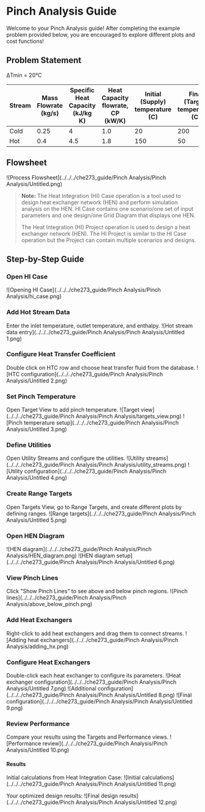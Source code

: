 # Pinch Analysis Guide

Welcome to your Pinch Analysis guide! After completing the example problem provided below, you are encouraged to explore different plots and cost functions!

## Problem Statement

ΔTmin = 20°C

| Stream | Mass Flowrate (kg/s) | Specific Heat Capacity (kJ/kg K) | Heat Capacity flowrate, CP (kW/K) | Initial (Supply) temperature (C) | Final (Target) temperature (C) | Heat Load (kW) |
|--------|---------------------|----------------------------------|----------------------------------|----------------------------------|--------------------------------|----------------|
| Cold   | 0.25                | 4                                | 1.0                              | 20                               | 200                            | +180           |
| Hot    | 0.4                 | 4.5                              | 1.8                              | 150                              | 50                             | -180           |

## Flowsheet
![Process Flowsheet](../../../che273_guide/Pinch Analysis/Pinch Analysis/Untitled.png)

> **Note:** The Heat Integration (HI) Case operation is a tool used to design heat exchanger network (HEN) and perform simulation analysis on the HEN. HI Case contains one scenario/one set of input parameters and one design/one Grid Diagram that displays one HEN.
>
> The Heat Integration (HI) Project operation is used to design a heat exchanger network (HEN). The HI Project is similar to the HI Case operation but the Project can contain multiple scenarios and designs.

## Step-by-Step Guide

### Open HI Case
![Opening HI Case](../../../che273_guide/Pinch Analysis/Pinch Analysis/hi_case.png)

### Add Hot Stream Data
Enter the inlet temperature, outlet temperature, and enthalpy.
![Hot stream data entry](../../../che273_guide/Pinch Analysis/Pinch Analysis/Untitled 1.png)

### Configure Heat Transfer Coefficient
Double click on HTC row and choose heat transfer fluid from the database.
![HTC configuration](../../../che273_guide/Pinch Analysis/Pinch Analysis/Untitled 2.png)

### Set Pinch Temperature
Open Target View to add pinch temperature.
![Target view](../../../che273_guide/Pinch Analysis/Pinch Analysis/targets_view.png)
![Pinch temperature setup](../../../che273_guide/Pinch Analysis/Pinch Analysis/Untitled 3.png)

### Define Utilities
Open Utility Streams and configure the utilities.
![Utility streams](../../../che273_guide/Pinch Analysis/Pinch Analysis/utility_streams.png)
![Utility configuration](../../../che273_guide/Pinch Analysis/Pinch Analysis/Untitled 4.png)

### Create Range Targets
Open Targets View, go to Range Targets, and create different plots by defining ranges.
![Range targets](../../../che273_guide/Pinch Analysis/Pinch Analysis/Untitled 5.png)

### Open HEN Diagram
![HEN diagram](../../../che273_guide/Pinch Analysis/Pinch Analysis/HEN_diagram.png)
![HEN diagram setup](../../../che273_guide/Pinch Analysis/Pinch Analysis/Untitled 6.png)

### View Pinch Lines
Click "Show Pinch Lines" to see above and below pinch regions.
![Pinch lines](../../../che273_guide/Pinch Analysis/Pinch Analysis/above_below_pinch.png)

### Add Heat Exchangers
Right-click to add heat exchangers and drag them to connect streams.
![Adding heat exchangers](../../../che273_guide/Pinch Analysis/Pinch Analysis/adding_hx.png)

### Configure Heat Exchangers
Double-click each heat exchanger to configure its parameters.
![Heat exchanger configuration](../../../che273_guide/Pinch Analysis/Pinch Analysis/Untitled 7.png)
![Additional configuration](../../../che273_guide/Pinch Analysis/Pinch Analysis/Untitled 8.png)
![Final configuration](../../../che273_guide/Pinch Analysis/Pinch Analysis/Untitled 9.png)

### Review Performance
Compare your results using the Targets and Performance views.
![Performance review](../../../che273_guide/Pinch Analysis/Pinch Analysis/Untitled 10.png)

#### Results
Initial calculations from Heat Integration Case:
![Initial calculations](../../../che273_guide/Pinch Analysis/Pinch Analysis/Untitled 11.png)

Your optimized design results:
![Final design results](../../../che273_guide/Pinch Analysis/Pinch Analysis/Untitled 12.png) 